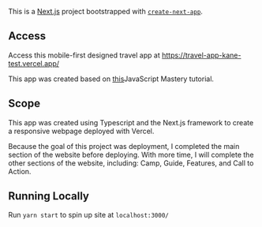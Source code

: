 This is a [Next.js](https://nextjs.org) project bootstrapped with [`create-next-app`](https://nextjs.org/docs/app/api-reference/cli/create-next-app).

## Access
Access this mobile-first designed travel app at https://travel-app-kane-test.vercel.app/

This app was created based on [this](https://www.youtube.com/watch?app=desktop&v=cuzw4vL1z5E)JavaScript Mastery tutorial.

## Scope

This app was created using Typescript and the Next.js framework to create a responsive webpage deployed with Vercel. 

Because the goal of this project was deployment, I completed the main section of the website before deploying. With more time, I will complete the other sections of the website, including: Camp, Guide, Features, and Call to Action.

## Running Locally
Run `yarn start` to spin up site at `localhost:3000/`



